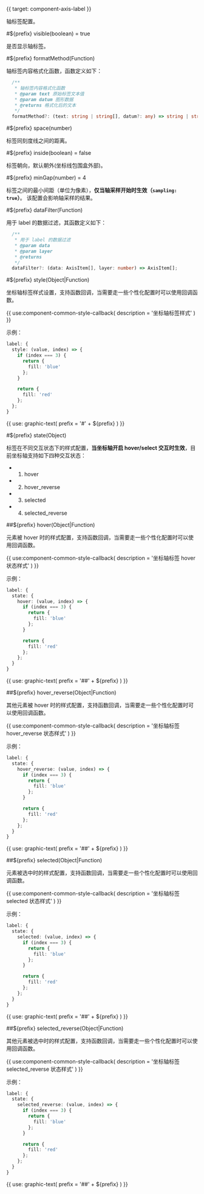 {{ target: component-axis-label }}

<!-- ILabel -->

轴标签配置。

#${prefix} visible(boolean) = true

是否显示轴标签。

#${prefix} formatMethod(Function)

轴标签内容格式化函数，函数定义如下：

```ts
  /**
   * 轴标签内容格式化函数
   * @param text 原始标签文本值
   * @param datum 图形数据
   * @returns 格式化后的文本
   */
  formatMethod?: (text: string | string[], datum?: any) => string | string[];
```

#${prefix} space(number)

标签同刻度线之间的距离。

#${prefix} inside(boolean) = false

标签朝向，默认朝外(坐标线包围盒外部)。

#${prefix} minGap(number) = 4

标签之间的最小间距（单位为像素），**仅当轴采样开始时生效（`sampling: true`）**。 该配置会影响轴采样的结果。

#${prefix} dataFilter(Function)

用于 label 的数据过滤，其函数定义如下：

```ts
  /**
   * 用于 label 的数据过滤
   * @param data
   * @param layer
   * @returns
   */
  dataFilter?: (data: AxisItem[], layer: number) => AxisItem[];
```

#${prefix} style(Object|Function)

坐标轴标签样式设置，支持函数回调，当需要走一些个性化配置时可以使用回调函数。

{{ use:component-common-style-callback(
  description = '坐标轴标签样式'
) }}

示例：

```ts
label: {
  style: (value, index) => {
    if (index === 3) {
      return {
        fill: 'blue'
      };
    }

    return {
      fill: 'red'
    };
  };
}
```

{{ use: graphic-text(
  prefix = '#' + ${prefix}
) }}

#${prefix} state(Object)

标签在不同交互状态下的样式配置，**当坐标轴开启 hover/select 交互时生效**，目前坐标轴支持如下四种交互状态：

- 1.  hover
- 2.  hover_reverse
- 3.  selected
- 4.  selected_reverse

##${prefix} hover(Object|Function)

元素被 hover 时的样式配置，支持函数回调，当需要走一些个性化配置时可以使用回调函数。

{{ use:component-common-style-callback(
  description = '坐标轴标签 hover 状态样式'
) }}

示例：

```ts
label: {
  state: {
    hover: (value, index) => {
      if (index === 3) {
        return {
          fill: 'blue'
        };
      }

      return {
        fill: 'red'
      };
    };
  }
}
```

{{ use: graphic-text(
  prefix = '##' + ${prefix}
) }}

##${prefix} hover_reverse(Object|Function)

其他元素被 hover 时的样式配置，支持函数回调，当需要走一些个性化配置时可以使用回调函数。

{{ use:component-common-style-callback(
  description = '坐标轴标签 hover_reverse 状态样式'
) }}

示例：

```ts
label: {
  state: {
    hover_reverse: (value, index) => {
      if (index === 3) {
        return {
          fill: 'blue'
        };
      }

      return {
        fill: 'red'
      };
    };
  }
}
```

{{ use: graphic-text(
  prefix = '##' + ${prefix}
) }}

##${prefix} selected(Object|Function)

元素被选中时的样式配置，支持函数回调，当需要走一些个性化配置时可以使用回调函数。

{{ use:component-common-style-callback(
  description = '坐标轴标签 selected 状态样式'
) }}

示例：

```ts
label: {
  state: {
    selected: (value, index) => {
      if (index === 3) {
        return {
          fill: 'blue'
        };
      }

      return {
        fill: 'red'
      };
    };
  }
}
```

{{ use: graphic-text(
  prefix = '##' + ${prefix}
) }}

##${prefix} selected_reverse(Object|Function)

其他元素被选中时的样式配置，支持函数回调，当需要走一些个性化配置时可以使用回调函数。

{{ use:component-common-style-callback(
  description = '坐标轴标签 selected_reverse 状态样式'
) }}

示例：

```ts
label: {
  state: {
    selected_reverse: (value, index) => {
      if (index === 3) {
        return {
          fill: 'blue'
        };
      }

      return {
        fill: 'red'
      };
    };
  }
}
```

{{ use: graphic-text(
  prefix = '##' + ${prefix}
) }}
